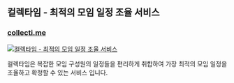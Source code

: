 ## 컬렉타임 - 최적의 모임 일정 조율 서비스

###  [collecti.me](https://collecti.me/)
[![컬렉타임 - 최적의 모임 일정 조율 서비스](https://collecti.me/temporary_image.png)](https://collecti.me/)


컬렉타임은 복잡한 모임 구성원의 일정들을 편리하게 취합하여 가장 최적의 모임 일정을 조율하고 확정할 수 있는 서비스 입니다.


